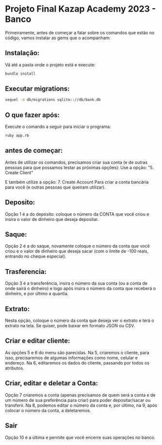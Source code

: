 # Projeto Final Kazap Academy 2023 - Banco

Primeiramente, antes de começar a falar sobre os comandos que estão no código, vamos instalar as gems que o acompanham:

## Instalação:

Vá até a pasta onde o projeto está e execute:

```bash
bundle install
```

## Executar migrations:

```bash
sequel -m db/migrations sqlite:://db/bank.db
```

## O que fazer após:

Execute o comando a seguir para iniciar o programa:

```bash
ruby app.rb
```

## antes de começar:

Antes de utilizar os comandos, precisamos criar sua conta (e de outras pessoas para que possamos testar as próximas opções):
Use a opção: "5. Create Client"

E também utilize a opção: 7. Create Account
Para criar a conta bancária para você (e outras pessoas que queiram utilizar).

## Deposito:
Opção 1 é a do depósito: coloque o número da CONTA que você criou e insira o valor de dinheiro que deseja depositar.

## Saque:
Opção 2 é a do saque, novamente coloque o número da conta que você criou e o valor de dinheiro que deseja sacar (com o limite de -100 reais, entrando no cheque especial).

## Trasferencia:
Opção 3 é a transferência, insira o número da sua conta (ou a conta de onde sairá o dinheiro) e logo após insira o número da conta que receberá o dinheiro, e por último a quantia.

## Extrato:
Nesta opção, coloque o número da conta que deseja ver o extrato e terá o extrato na tela. Se quiser, pode baixar em formato JSON ou CSV.

## Criar e editar cliente:
As opções 5 e 6 do menu são parecidas. Na 5, criaremos o cliente, para isso, precisaremos de algumas informações como nome, celular e endereço. Na 6, editaremos os dados do cliente, passando por todos os atributos.

## Criar, editar e deletar a Conta:
Opção 7 criaremos a conta (apenas precisamos de quem será a conta e de um número de sua preferência para criar) para poder depositar/sacar ou transferir. Na 8, podemos editar o número da conta e, por último, na 9, após colocar o número da conta, a deletaremos.

## Sair
Opção 10 é a última e permite que você encerre suas operações no banco.
